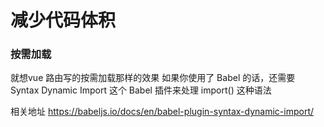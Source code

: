 # 减少代码体积
### 按需加载
就想vue 路由写的按需加载那样的效果
如果你使用了 Babel 的话，还需要 Syntax Dynamic Import 这个 Babel 插件来处理 import() 这种语法

相关地址
https://babeljs.io/docs/en/babel-plugin-syntax-dynamic-import/